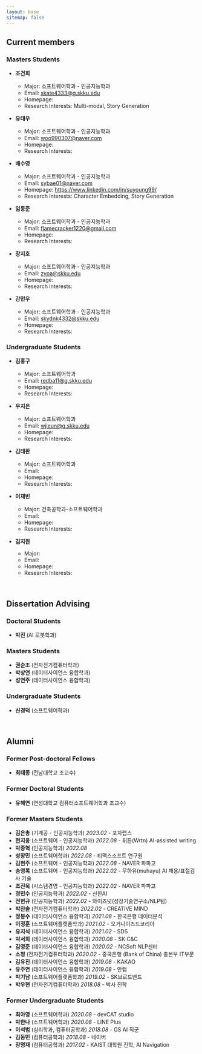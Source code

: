 ```yaml
---
layout: base
sitemap: false
---
```


<h2 class="hr-bottom">Current members</h2>
<h3>Masters Students</h3>

- **조건희** 
  - Major: 소프트웨어학과 - 인공지능학과
  - Email: skate4333@g.skku.edu
  - Homepage: 
  - Research Interests: Multi-modal, Story Generation
 
- **유태우** 
  - Major: 소프트웨어학과 - 인공지능학과
  - Email: woo990307@naver.com
  - Homepage:
  - Research Interests: 
 
- **배수영**
  - Major: 소프트웨어학과 - 인공지능학과
  - Email: sybae01@naver.com
  - Homepage: https://www.linkedin.com/in/suyoung99/
  - Research Interests: Character Embedding, Story Generation
 
- **임동준**
  - Major: 소프트웨어학과 - 인공지능학과
  - Email: flamecracker1220@gmail.com
  - Homepage:
  - Research Interests: 
  
- **장지호**
  - Major: 소프트웨어학과 - 인공지능학과
  - Email: zyoa@skku.edu
  - Homepage:
  - Research Interests: 
  
- **강민우**
  - Major: 소프트웨어학과 - 인공지능학과
  - Email: skydnk4332@skku.edu
  - Homepage:
  - Research Interests: 

<h3>Undergraduate Students</h3>

- **김홍구**
  - Major: 소프트웨어학과
  - Email: redba11@g.skku.edu
  - Homepage:
  - Research Interests: 


- **우지은**
  - Major: 소프트웨어학과
  - Email: wjieun@g.skku.edu
  - Homepage:
  - Research Interests: 
  
- **김태환**
  - Major: 소프트웨어학과
  - Email: 
  - Homepage:
  - Research Interests: 
  
- **이재빈** 
  - Major: 건축공학과-소프트웨어학과
  - Email: 
  - Homepage:
  - Research Interests: 

- **김지원** 
  - Major:
  - Email: 
  - Homepage:
  - Research Interests: 


<br>
<h2 class="hr-bottom">Dissertation Advising</h2>
<h3>Doctoral Students</h3>

- **박진** (AI 로봇학과)

<h3>Masters Students</h3>

- **권순조** (전자전기컴퓨터학과)
- **박상연** (데이터사이언스 융합학과)
- **성연주** (데이터사이언스 융합학과)

<h3>Undergraduate Students</h3>

- **신경덕** (소프트웨어학과)


<br>
<h2 class="hr-bottom">Alumni</h2>
<h3>Former Post-doctoral Fellows</h3>

- **최태종** (전남대학교 조교수)

<h3>Former Doctoral Students</h3>

- **유혜연** (연성대학교 컴퓨터소프트웨어학과 조교수) 

<h3>Former Masters Students</h3>


- **김은총** (기계공 - 인공지능학과) *2023.02* - 포자랩스 
- **현지웅** (소프트웨어 - 인공지능학과) *2022.08* - 뤼튼(Wrtn) AI-assisted writing  
- **박종혁** (인공지능학과) *2022.08*
- **성창민** (소프트웨어학과) *2022.08* - 티맥스소프트 연구원 
- **김현주** (소프트웨어 - 인공지능학과) *2022.08* - NAVER 파파고
- **송영록** (소프트웨어 - 인공지능학과) *2022.02* - 무하유(muhayu) AI 채용/표절검사 기술
- **조진욱** (시스템경영 - 인공지능학과) *2022.02* - NAVER 파파고 
- **정민수** (인공지능학과) *2022.02* - 신한AI
- **전현규** (인공지능학과) *2022.02* - 와이즈넛(성장기술연구소/NLP팀) 
- **박찬솔** (전자전기컴퓨터학과) *2022.02* - CREATIVE MIND 
- **정봉수** (데이터사이언스 융합학과) *2021.08* - 한국은행 데이터분석
- **이정훈** (소프트웨어플랫폼학과) *2021.02* - 오거나이즈드코리아
- **유지석** (데이터사이언스 융합학과) *2021.02* - SDS
- **박서희** (데이터사이언스 융합학과) *2020.08* - SK C&C
- **김영준** (데이터사이언스 융합학과) *2020.02* - NCSoft NLP센터
- **소청** (전자전기컴퓨터학과) *2020.02* - 중국은행 (Bank of China) 총본부 IT부문
- **김유진** (데이터사이언스 융합학과) *2019.08* - KAKAO
- **유주연** (데이터사이언스 융합학과) *2019.08* - 안랩
- **박기남** (소프트웨어플랫폼학과) *2019.02* - SK브로드밴드
- **박우현** (전자전기컴퓨터학과) *2018.08* - 박사 진학

<h3>Former Undergraduate Students</h3>

- **최아영** (소프트웨어학과) *2020.08* - devCAT studio
- **박한나** (소프트웨어학과) *2020.08* - LINE Plus
- **이석범** (심리학과, 컴퓨터공학과) *2018.08* - GS AI 직군
- **김동민** (컴퓨터공학과) *2018.08* - 네이버
- **장명재** (컴퓨터공학과) *2017.02* - KAIST 대학원 진학, AI Navigation
